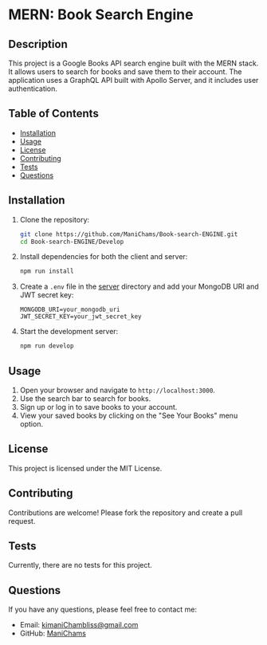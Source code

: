 # MERN: Book Search Engine

## Description

This project is a Google Books API search engine built with the MERN stack. It allows users to search for books and save them to their account. The application uses a GraphQL API built with Apollo Server, and it includes user authentication.

## Table of Contents

- [Installation](#installation)
- [Usage](#usage)
- [License](#license)
- [Contributing](#contributing)
- [Tests](#tests)
- [Questions](#questions)

## Installation

1. Clone the repository:
    ```sh
    git clone https://github.com/ManiChams/Book-search-ENGINE.git
    cd Book-search-ENGINE/Develop
    ```

2. Install dependencies for both the client and server:
    ```sh
    npm run install
    ```

3. Create a `.env` file in the [server](http://_vscodecontentref_/0) directory and add your MongoDB URI and JWT secret key:
    ```env
    MONGODB_URI=your_mongodb_uri
    JWT_SECRET_KEY=your_jwt_secret_key
    ```

4. Start the development server:
    ```sh
    npm run develop
    ```

## Usage

1. Open your browser and navigate to `http://localhost:3000`.
2. Use the search bar to search for books.
3. Sign up or log in to save books to your account.
4. View your saved books by clicking on the "See Your Books" menu option.

## License

This project is licensed under the MIT License.

## Contributing

Contributions are welcome! Please fork the repository and create a pull request.

## Tests

Currently, there are no tests for this project.

## Questions

If you have any questions, please feel free to contact me:

- Email: [kimaniChambliss@gmail.com](gmail:kimaniChambliss@gmail.com)
- GitHub: [ManiChams](https://github.com/ManiChams)

